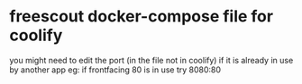 # freescout docker-compose file for coolify
you might need to edit the port (in the file not in coolify) if it is already in use by another app
eg: if frontfacing 80 is in use try 8080:80